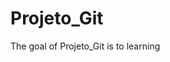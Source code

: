 
# Projeto_Git

<!-- badges: start -->
<!-- badges: end -->

The goal of Projeto_Git is to learning

